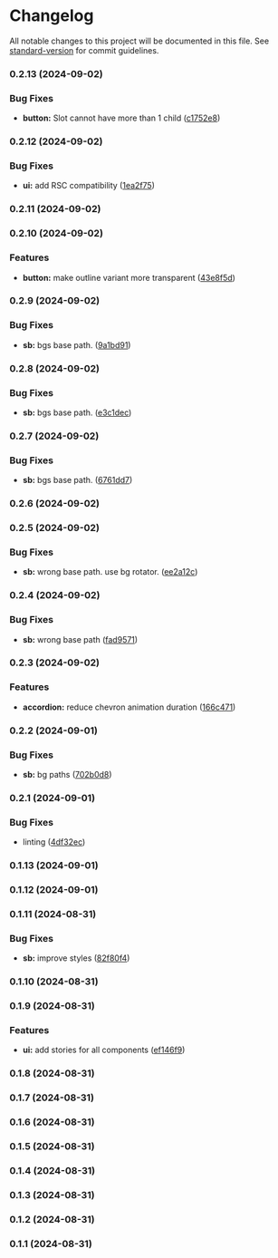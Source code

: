 # Changelog

All notable changes to this project will be documented in this file. See [standard-version](https://github.com/conventional-changelog/standard-version) for commit guidelines.

### 0.2.13 (2024-09-02)


### Bug Fixes

* **button:** Slot cannot have more than 1 child ([c1752e8](https://github.com/itsjavi/glassy-ui/commit/c1752e877f913b326640f9c45db34ed325560bed))

### 0.2.12 (2024-09-02)


### Bug Fixes

* **ui:** add RSC compatibility ([1ea2f75](https://github.com/itsjavi/glassy-ui/commit/1ea2f7542ff2c9b84bb52b00705a4516a5b6e915))

### 0.2.11 (2024-09-02)

### 0.2.10 (2024-09-02)


### Features

* **button:** make outline variant more transparent ([43e8f5d](https://github.com/itsjavi/glassy-ui/commit/43e8f5d35a9e55a829192fa2dd6e025029eb832d))

### 0.2.9 (2024-09-02)


### Bug Fixes

* **sb:** bgs base path. ([9a1bd91](https://github.com/itsjavi/glassy-ui/commit/9a1bd91ea26fac332c1bda40af5523621364b091))

### 0.2.8 (2024-09-02)


### Bug Fixes

* **sb:** bgs base path. ([e3c1dec](https://github.com/itsjavi/glassy-ui/commit/e3c1deced00d2a23c07e0cb1c08f460c148d2a77))

### 0.2.7 (2024-09-02)


### Bug Fixes

* **sb:** bgs base path. ([6761dd7](https://github.com/itsjavi/glassy-ui/commit/6761dd7f27a8f0d69ea5398253107f8fbad395f7))

### 0.2.6 (2024-09-02)

### 0.2.5 (2024-09-02)


### Bug Fixes

* **sb:** wrong base path. use bg rotator. ([ee2a12c](https://github.com/itsjavi/glassy-ui/commit/ee2a12c5d5c6f4e2a2b1cc1f6942c1be7f370d90))

### 0.2.4 (2024-09-02)


### Bug Fixes

* **sb:** wrong base path ([fad9571](https://github.com/itsjavi/glassy-ui/commit/fad95718a44367ab9dd6dec13b624da8f5a48786))

### 0.2.3 (2024-09-02)


### Features

* **accordion:** reduce chevron animation duration ([166c471](https://github.com/itsjavi/glassy-ui/commit/166c471264d503bfd095eb124e88818ca7859c0d))

### 0.2.2 (2024-09-01)


### Bug Fixes

* **sb:** bg paths ([702b0d8](https://github.com/itsjavi/glassy-ui/commit/702b0d8cca1993ac7148278e1db1fd44be5fe458))

### 0.2.1 (2024-09-01)


### Bug Fixes

* linting ([4df32ec](https://github.com/itsjavi/glassy-ui/commit/4df32eccd3af5bb7ea602da90c2e5fc925a01997))

### 0.1.13 (2024-09-01)

### 0.1.12 (2024-09-01)

### 0.1.11 (2024-08-31)


### Bug Fixes

* **sb:** improve styles ([82f80f4](https://github.com/itsjavi/glassy-ui/commit/82f80f4c0eb23bd6e7a42ad220a3e497f25ee232))

### 0.1.10 (2024-08-31)

### 0.1.9 (2024-08-31)


### Features

* **ui:** add stories for all components ([ef146f9](https://github.com/itsjavi/glassy-ui/commit/ef146f9896d827998e814a6bf5bc9ddeb800213e))

### 0.1.8 (2024-08-31)

### 0.1.7 (2024-08-31)

### 0.1.6 (2024-08-31)

### 0.1.5 (2024-08-31)

### 0.1.4 (2024-08-31)

### 0.1.3 (2024-08-31)

### 0.1.2 (2024-08-31)

### 0.1.1 (2024-08-31)
